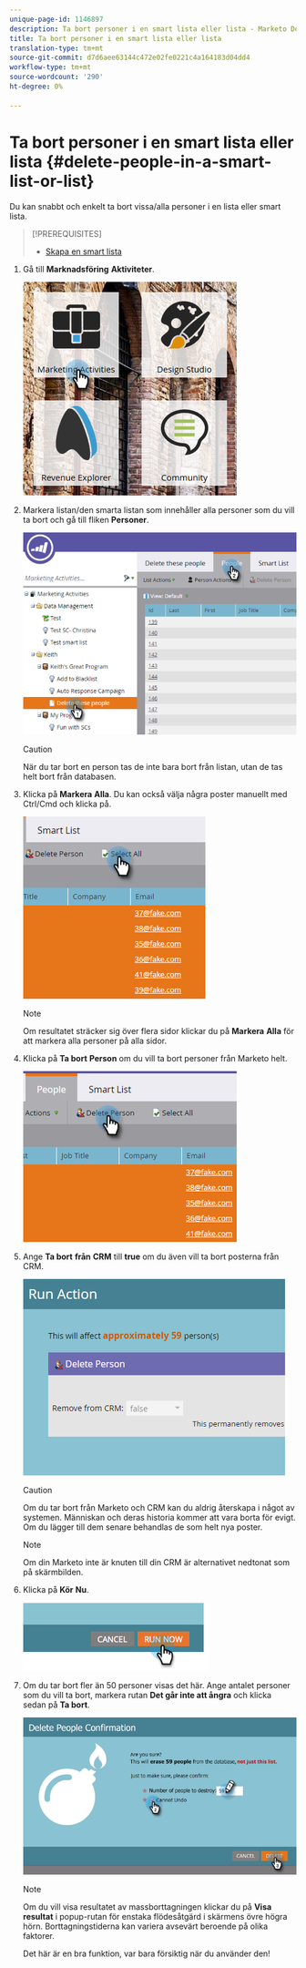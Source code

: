 ```yaml
---
unique-page-id: 1146897
description: Ta bort personer i en smart lista eller lista - Marketo Docs - produktdokumentation
title: Ta bort personer i en smart lista eller lista
translation-type: tm+mt
source-git-commit: d7d6aee63144c472e02fe0221c4a164183d04dd4
workflow-type: tm+mt
source-wordcount: '290'
ht-degree: 0%

---
```



# Ta bort personer i en smart lista eller lista {#delete-people-in-a-smart-list-or-list}

Du kan snabbt och enkelt ta bort vissa/alla personer i en lista eller smart lista.

>[!PREREQUISITES]
>
>* [Skapa en smart lista](../../../../product-docs/core-marketo-concepts/smart-lists-and-static-lists/creating-a-smart-list/create-a-smart-list.md)

>



1. Gå till **Marknadsföring** **Aktiviteter**.

   ![](assets/ma-1.png)

1. Markera listan/den smarta listan som innehåller alla personer som du vill ta bort och gå till fliken **Personer**.

   ![](assets/two-1.png)

   >[!CAUTION]
   >
   >När du tar bort en person tas de inte bara bort från listan, utan de tas helt bort från databasen.

1. Klicka på **Markera** **Alla**. Du kan också välja några poster manuellt med Ctrl/Cmd och klicka på.

   ![](assets/three-1.png)

   >[!NOTE]
   >
   >Om resultatet sträcker sig över flera sidor klickar du på **Markera** **Alla** för att markera alla personer på alla sidor.

1. Klicka på **Ta bort** **Person** om du vill ta bort personer från Marketo helt.

   ![](assets/four-1.png)

1. Ange **Ta bort** **från** **CRM** till **true** om du även vill ta bort posterna från CRM.

   ![](assets/five.png)

   >[!CAUTION]
   >
   >Om du tar bort från Marketo och CRM kan du aldrig återskapa i något av systemen. Människan och deras historia kommer att vara borta för evigt. Om du lägger till dem senare behandlas de som helt nya poster.

   >[!NOTE]
   >
   >Om din Marketo inte är knuten till din CRM är alternativet nedtonat som på skärmbilden.

1. Klicka på **Kör** **Nu**.

   ![](assets/image2014-9-24-13-3a0-3a3.png)

1. Om du tar bort fler än 50 personer visas det här. Ange antalet personer som du vill ta bort, markera rutan **Det går inte att ångra** och klicka sedan på **Ta bort**.

   ![](assets/seven.png)

   >[!NOTE]
   >
   >Om du vill visa resultatet av massborttagningen klickar du på **Visa resultat** i popup-rutan för enstaka flödesåtgärd i skärmens övre högra hörn. Borttagningstiderna kan variera avsevärt beroende på olika faktorer.

   Det här är en bra funktion, var bara försiktig när du använder den!

